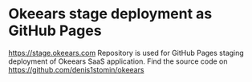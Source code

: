 # Okeears stage deployment as GitHub Pages
https://stage.okeears.com
Repository is used for GitHub Pages staging deployment of Okeears SaaS application.
Find the source code on https://github.com/denis1stomin/okeears
